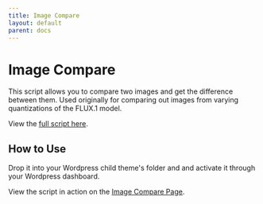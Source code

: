 ```yaml
---
title: Image Compare
layout: default
parent: docs
---
```


# Image Compare

This script allows you to compare two images and get the difference between them. Used originally for comparing out images from varying quantizations of the FLUX.1 model.

View the [full script here](page-image-compare.php).

## How to Use   

Drop it into your Wordpress child theme's folder and and activate it through your Wordpress dashboard. 

View the script in action on the [Image Compare Page](https://promptingpixels.com/image-compare).